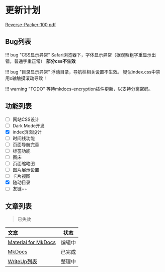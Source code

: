 # 更新计划

<a href="../../css/giscus.css" download="">Reverse-Packer-100.pdf</a>

## Bug列表

!!! bug "CSS显示异常"
    Safari浏览器下，字体显示异常（据观察粗字重显示出错，普通字重正常）
    **部分css不生效**

!!! bug "目录显示异常"
    浮动目录，导航栏相关设置不生效。
    疑似index.css中禁用x轴触摸滚动导致！

!!! warning "TODO"
    等待mkdocs-encryption插件更新，以支持分离密码。

## 功能列表

+ [ ] 网站CSS设计
+ [ ] Dark Mode开发
+ [x] index页面设计
+ [ ] 时间线功能
+ [ ] 页面导航完善
+ [ ] 标签功能
+ [ ] 图床
+ [ ] 页面缩略图
+ [ ] 图片展示设置
+ [ ] 卡片视图
+ [x] 随动目录
+ [ ] 友链++

## 文章列表

> 已失效

| 文章                                                        |  状态  |
| :---------------------------------------------------------- | :----: |
| [Material for MkDocs](../Website/MkDocs/mkdocs-material/index.md) | 编辑中 |
| [MkDocs](../Website/MkDocs/mkdocs.md)                       | 已完成 |
| [WriteUp列表](../WriteUp/index.md)                        | 整理中 |
